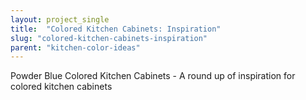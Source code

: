 ```yaml
---
layout: project_single
title:  "Colored Kitchen Cabinets: Inspiration"
slug: "colored-kitchen-cabinets-inspiration"
parent: "kitchen-color-ideas"
---
```

Powder Blue Colored Kitchen Cabinets - A round up of inspiration for colored kitchen cabinets